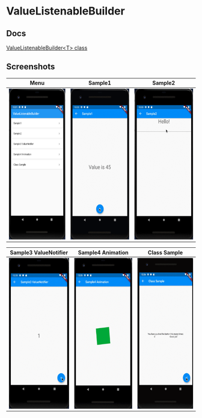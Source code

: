 # ValueListenableBuilder

## Docs

[ValueListenableBuilder\<T\> class](https://api.flutter.dev/flutter/widgets/ValueListenableBuilder-class.html)

## Screenshots

|Menu|Sample1|Sample2|
|:-:|:-:|:-:|
|<img src="./screenshots/Menu.png" height="400" alt="Screenshot"/>|<img src="./screenshots/gif/Sample1.gif" height="400" alt="Screenshot"/>|<img src="./screenshots/gif/Sample2.gif" height="400" alt="Screenshot"/>|

|Sample3 ValueNotifier|Sample4 Animation|Class Sample|
|:-:|:-:|:-:|
|<img src="./screenshots/gif/Sample3.gif" height="400" alt="Screenshot"/>|<img src="./screenshots/gif/Sample4.gif" height="400" alt="Screenshot"/>|<img src="./screenshots/gif/ClassSample.gif" height="400" alt="Screenshot"/>|
